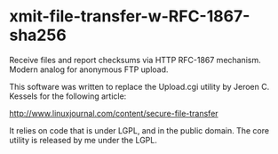 # xmit-file-transfer-w-RFC-1867-sha256
Receive files and report checksums via HTTP RFC-1867 mechanism.
Modern analog for anonymous FTP upload.

This software was written to replace the Upload.cgi utility by Jeroen C. Kessels
for the following article:

http://www.linuxjournal.com/content/secure-file-transfer

It relies on code that is under LGPL, and in the public domain.
The core utility is released by me under the LGPL.
